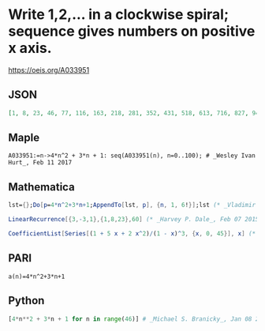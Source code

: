 # Write 1,2,\.\.\. in a clockwise spiral; sequence gives numbers on positive x axis\.
https://oeis.org/A033951
## JSON
```JSON
[1, 8, 23, 46, 77, 116, 163, 218, 281, 352, 431, 518, 613, 716, 827, 946, 1073, 1208, 1351, 1502, 1661, 1828, 2003, 2186, 2377, 2576, 2783, 2998, 3221, 3452, 3691, 3938, 4193, 4456, 4727, 5006, 5293, 5588, 5891, 6202, 6521, 6848, 7183, 7526, 7877, 8236, 8603, 8978]
```
## Maple
```Maple
A033951:=n->4*n^2 + 3*n + 1: seq(A033951(n), n=0..100); # _Wesley Ivan Hurt_, Feb 11 2017
```
## Mathematica
```Mathematica
lst={};Do[p=4*n^2+3*n+1;AppendTo[lst, p], {n, 1, 6!}];lst (* _Vladimir Joseph Stephan Orlovsky_, Sep 01 2008 *)
```
```Mathematica
LinearRecurrence[{3,-3,1},{1,8,23},60] (* _Harvey P. Dale_, Feb 07 2015 *)
```
```Mathematica
CoefficientList[Series[(1 + 5 x + 2 x^2)/(1 - x)^3, {x, 0, 45}], x] (* _Michael De Vlieger_, Feb 12 2017 *)
```
## PARI
```PARI
a(n)=4*n^2+3*n+1
```
## Python
```Python
[4*n**2 + 3*n + 1 for n in range(46)] # _Michael S. Branicky_, Jan 08 2021
```

